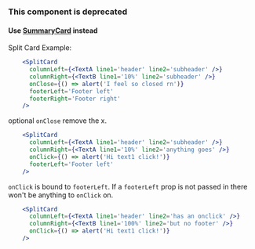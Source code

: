 ### This component is deprecated
#### Use [SummaryCard](#summarycard) instead


Split Card Example:

```jsx
    <SplitCard
      columnLeft={<TextA line1='header' line2='subheader' />}
      columnRight={<TextB line1='10%' line2='subheader' />}
      onClose={() => alert('I feel so closed rn')}
      footerLeft='Footer left'
      footerRight='Footer right'
    />
```

optional `onClose` remove the x.
```jsx
    <SplitCard
      columnLeft={<TextA line1='header' line2='subheader' />}
      columnRight={<TextA line1='10%' line2='anything goes' />}
      onClick={() => alert('Hi text1 click!')}
      footerLeft='Footer left'
    />
```

`onClick` is bound to `footerLeft`. If a `footerLeft` prop is not passed in there won't be
anything to `onClick` on.
```jsx
    <SplitCard
      columnLeft={<TextA line1='header' line2='has an onclick' />}
      columnRight={<TextB line1='100%' line2='but no footer' />}
      onClick={() => alert('Hi text1 click!')}
    />
```
